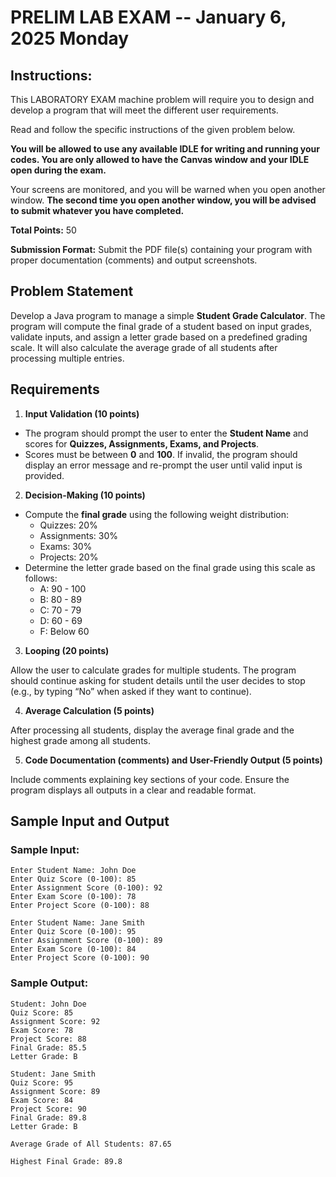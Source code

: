 # PRELIM LAB EXAM -- January 6, 2025 Monday

## Instructions:

This LABORATORY EXAM machine problem will require you to design and develop a program that will meet the different user requirements.

Read and follow the specific instructions of the given problem below.

**You will be allowed to use any available IDLE for writing and running your codes. You are only allowed to have the Canvas window and your IDLE open during the exam.**

Your screens are monitored, and you will be warned when you open another window. **The second time you open another window, you will be advised to submit whatever you have completed.**

**Total Points:** 50

**Submission Format:** Submit the PDF file(s) containing your program with proper documentation (comments) and output screenshots.

## Problem Statement

Develop a Java program to manage a simple **Student Grade Calculator**. The program will compute the final grade of a student based on input grades, validate inputs, and assign a letter grade based on a predefined grading scale. It will also calculate the average grade of all students after processing multiple entries.

## Requirements

1. **Input Validation (10 points)**

* The program should prompt the user to enter the **Student Name** and scores for **Quizzes, Assignments, Exams, and Projects**.
* Scores must be between **0** and **100**. If invalid, the program should display an error message and re-prompt the user until valid input is provided.

2. **Decision-Making (10 points)**

* Compute the **final grade** using the following weight distribution:
  * Quizzes: 20%
  * Assignments: 30%
  * Exams: 30%
  * Projects: 20%
* Determine the letter grade based on the final grade using this scale as follows:
  * A: 90 - 100
  * B: 80 - 89
  * C: 70 - 79
  * D: 60 - 69
  * F: Below 60

3. **Looping (20 points)**

Allow the user to calculate grades for multiple students. The program should continue asking for student details until the user decides to stop (e.g., by typing “No” when asked if they want to continue).

4. **Average Calculation (5 points)**

After processing all students, display the average final grade and the highest grade among all students.

5. **Code Documentation (comments) and User-Friendly Output (5 points)**

Include comments explaining key sections of your code. Ensure the program displays all outputs in a clear and readable format.

## Sample Input and Output

### Sample Input:

```
Enter Student Name: John Doe  
Enter Quiz Score (0-100): 85  
Enter Assignment Score (0-100): 92  
Enter Exam Score (0-100): 78  
Enter Project Score (0-100): 88  

Enter Student Name: Jane Smith  
Enter Quiz Score (0-100): 95  
Enter Assignment Score (0-100): 89  
Enter Exam Score (0-100): 84  
Enter Project Score (0-100): 90  
```

### Sample Output:

```
Student: John Doe  
Quiz Score: 85  
Assignment Score: 92  
Exam Score: 78  
Project Score: 88  
Final Grade: 85.5  
Letter Grade: B  

Student: Jane Smith  
Quiz Score: 95  
Assignment Score: 89  
Exam Score: 84  
Project Score: 90  
Final Grade: 89.8  
Letter Grade: B  

Average Grade of All Students: 87.65  

Highest Final Grade: 89.8  
```

